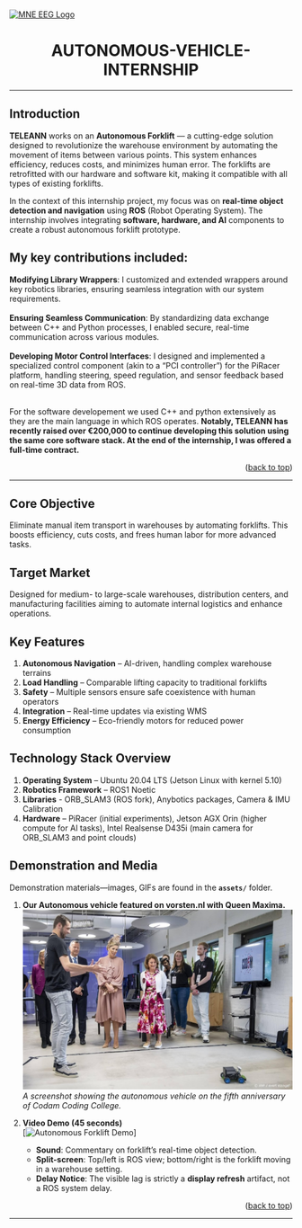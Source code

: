 <a id="readme-top"></a>

<br />
<div align="left">
  <a href="https://github.com/alexdrumi/Autonomous-Vehicle-Internship">
    <img src="assets/mne_eeg.jpg" alt="MNE EEG Logo" width="550" height="300">
  </a>
<h1 align="center">AUTONOMOUS-VEHICLE-INTERNSHIP</h1>


---

## Introduction

**TELEANN** works on an **Autonomous Forklift** — a cutting-edge solution designed to revolutionize the warehouse environment by automating the movement of items between various points. This system enhances efficiency, reduces costs, and minimizes human error. The forklifts are retrofitted with our hardware and software kit, making it compatible with all types of existing forklifts.

In the context of this internship project, my focus was on **real-time object detection and navigation** using **ROS** (Robot Operating System). The internship involves integrating **software, hardware, and AI** components to create a robust autonomous forklift prototype.<br>

## My key contributions included:<br>

**Modifying Library Wrappers**: I customized and extended wrappers around key robotics libraries, ensuring seamless integration with our system requirements.<br><br>
**Ensuring Seamless Communication**: By standardizing data exchange between C++ and Python processes, I enabled secure, real-time communication across various modules.<br><br>
**Developing Motor Control Interfaces**: I designed and implemented a specialized control component (akin to a “PCI controller”) for the PiRacer platform, handling steering, speed regulation, and sensor feedback based on real-time 3D data from ROS.<br><br>





For the software developement we used C++ and python extensively as they are the main language in which ROS operates. **Notably, TELEANN has recently raised over €200,000 to continue developing this solution using the same core software stack. At the end of the internship, I was offered a full-time contract.** 

<p align="right">(<a href="#top">back to top</a>)</p>

---
## Core Objective
Eliminate manual item transport in warehouses by automating forklifts. This boosts efficiency, cuts costs, and frees human labor for more advanced tasks.

## Target Market
Designed for medium- to large-scale warehouses, distribution centers, and manufacturing facilities aiming to automate internal logistics and enhance operations.

## Key Features
1. **Autonomous Navigation** – AI-driven, handling complex warehouse terrains  
2. **Load Handling** – Comparable lifting capacity to traditional forklifts  
3. **Safety** – Multiple sensors ensure safe coexistence with human operators  
4. **Integration** – Real-time updates via existing WMS  
5. **Energy Efficiency** – Eco-friendly motors for reduced power consumption

## Technology Stack Overview
1. **Operating System** – Ubuntu 20.04 LTS (Jetson Linux with kernel 5.10)  
2. **Robotics Framework** – ROS1 Noetic 
3. **Libraries** - ORB_SLAM3 (ROS fork), Anybotics packages, Camera & IMU Calibration  
4. **Hardware** – PiRacer (initial experiments), Jetson AGX Orin (higher compute for AI tasks), Intel Realsense D435i (main camera for ORB_SLAM3 and point clouds) 


## Demonstration and Media

Demonstration materials—images, GIFs are found in the **`assets/`** folder.

1. **Our Autonomous vehicle featured on vorsten.nl with Queen Maxima.**  
   ![Autonomous Vehicle Photo](assets/teleann_robot.jpg)  
   *A screenshot showing the autonomous vehicle on the fifth anniversary of Codam Coding College.*

2. **Video Demo (45 seconds)**  
   [![Autonomous Forklift Demo](assets/Teleann_demo_compressed.gif)]
   - **Sound**: Commentary on forklift’s real-time object detection.  
   - **Split-screen**: Top/left is ROS view; bottom/right is the forklift moving in a warehouse setting.  
   - **Delay Notice**: The visible lag is strictly a **display refresh** artifact, not a ROS system delay.


<p align="right">(<a href="#top">back to top</a>)</p>

---
